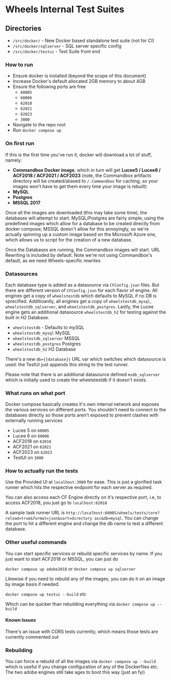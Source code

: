 # Wheels Internal Test Suites

## Directories

- `/src/docker/` - New Docker based standalone test suite (not for CI)
- `/src/docker/sqlserver` - SQL server specific config
- `/src/docker/testui` - Test Suite front end

### How to run

- Ensure docker is installed (beyond the scope of this document)
- Increase Docker's default allocated 2GB memory to about 4GB
- Ensure the following ports are free
  - `60005`
  - `60006`
  - `62018`
  - `62021`
  - `62023`
  - `3000`
- Navigate to the repo root
- Run `docker compose up`

### On first run

If this is the first time you've run it, docker will download a lot of stuff, namely:

- **Commandbox Docker image**, which in turn will get **Lucee5 / Lucee6 / ACF2018 / ACF2021 / ACF2023** (note, the Commandbox artifacts directory will be created/aliased to `/.Commandbox` for caching, so your images won't have to get them every time your image is rebuilt)
- **MySQL**
- **Postgres**
- **MSSQL 2017**

Once all the images are downloaded (this may take some time), the databases will attempt to start. MySQL/Postgres are fairly simple, using the predefined images which allow for a database to be created directly from docker compose; MSSQL doesn't allow for this annoyingly, so we're actually spinning up a custom image based on the Microsoft Azure one, which allows us to script for the creation of a new database.

Once the Databases are running, the Commandbox images will start. URL Rewriting is included by default. Note we're not using Commandbox's default, as we need Wheels-specific rewrites

### Datasources
Each database type is added as a datasource via `CFConfig.json` files. But there are different version of `CFConfig.json` for each flavor of engine. All engines get a copy of `wheelstestdb` which defaults to MySQL if no DB is sprecified. Additioanlly, all engines get a copy of `wheelstestdb_mysql`, `wheelstestdb_sqlserver`, and `wheelstestdb_postgres`. Lastly, the Lucee engine gets an additional datasource `wheelstestdb_h2` for testing against the built in H2 Database.

- `wheelstestdb` - Defaults to mySQL
- `wheelstestdb_mysql` MySQL
- `wheelstestdb_sqlserver` MSSQL
- `wheelstestdb_postgres` Postgres
- `wheelstestdb_h2` H2 Database

There's a new `db={{database}}` URL var which switches which datasource is used: the TestUI just appends this string to the test runner.

Please note that there is an additional datasource defined `msdb_sqlserver` which is initially used to create the wheelstestdb if it doesn't exists.

### What runs on what port

Docker compose basically creates it's own internal network and exposes the various services on different ports. You shouldn't need to connect to the databases directly so those ports aren't exposed to prevent clashes with externally running services

- Lucee 5 on `60005`
- Lucee 6 on `60006`
- ACF2018 on `62018`
- ACF2021 on `62021`
- ACF2023 on `62023`
- TestUI on `3000`

### How to actually run the tests

Use the Provided UI at `localhost:3000` for ease. This is just a glorified task runner which hits the respective endpoint for each server as required.

You can also access each CF Engine directly on it's respective port, i.e, to access ACF2018, you just go to `localhost:62018`

A sample task runner URL is `http://localhost:60005/wheels/tests/core?reload=true&format=json&sort=directory asc&db=mysql`. You can change the port to hit a different engine and change the db name to test a different database.

### Other useful commands

You can start specific services or rebuild specific services by name. If you just want to start ACF2018 or MSSQL, you can just do

`docker compose up adobe2018` or `docker compose up sqlserver`

Likewise if you need to rebuild any of the images, you can do it on an image by image basis if needed:

`docker compose up testui --build` *etc*

Which can be quicker than rebuilding everything via `docker compose up --build`

#### Known Issues

There's an issue with CORS tests currently, which means those tests are currently commented out

### Rebuilding

You can force a rebuild of all the images via `docker compose up --build` which is useful if you change configuration of any of the Dockerfiles etc. The two adobe engines still take ages to boot this way (just an fyi)
